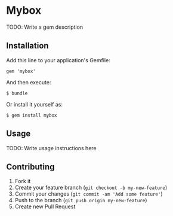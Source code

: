 # Mybox

TODO: Write a gem description

## Installation

Add this line to your application's Gemfile:

    gem 'mybox'

And then execute:

    $ bundle

Or install it yourself as:

    $ gem install mybox

## Usage

TODO: Write usage instructions here

## Contributing

1. Fork it
2. Create your feature branch (`git checkout -b my-new-feature`)
3. Commit your changes (`git commit -am 'Add some feature'`)
4. Push to the branch (`git push origin my-new-feature`)
5. Create new Pull Request
